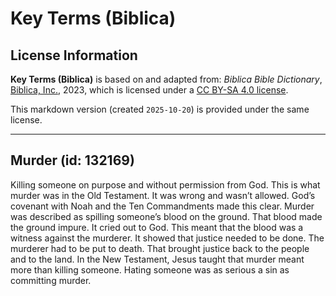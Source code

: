 # Key Terms (Biblica)

## License Information

**Key Terms (Biblica)** is based on and adapted from: _Biblica Bible Dictionary_, [Biblica, Inc.](https://www.biblica.com/), 2023, which is licensed under a [CC BY-SA 4.0 license](https://creativecommons.org/licenses/by-sa/4.0/legalcode.en).

This markdown version (created `2025-10-20`) is provided under the same license.



--------------------------------

## Murder (id: 132169)

Killing someone on purpose and without permission from God. This is what murder was in the Old Testament. It was wrong and wasn’t allowed. God’s covenant with Noah and the Ten Commandments made this clear. Murder was described as spilling someone’s blood on the ground. That blood made the ground impure. It cried out to God. This meant that the blood was a witness against the murderer. It showed that justice needed to be done. The murderer had to be put to death. That brought justice back to the people and to the land. In the New Testament, Jesus taught that murder meant more than killing someone. Hating someone was as serious a sin as committing murder.


